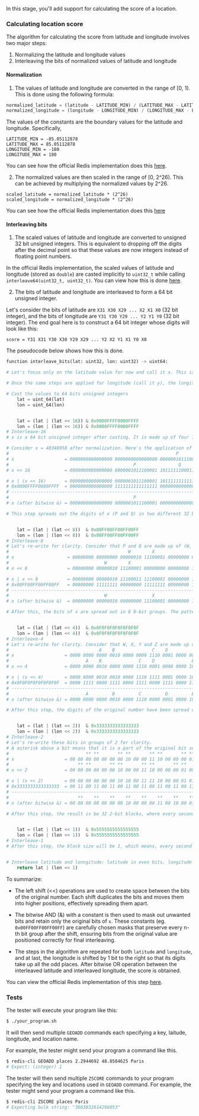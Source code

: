 In this stage, you'll add support for calculating the score of a location.

### Calculating location score

The algorithm for calculating the score from latitude and longitude involves two major steps:

1. Normalizing the latitude and longitude values
2. Interleaving the bits of normalized values of latitude and longitude

#### Normalization

1. The values of latitude and longitude are converted in the range of [0, 1). This is done using the following formula:

```python
normalized_latitude = (latitude - LATITUDE_MIN) / (LATITUDE_MAX - LATITUDE_MIN)
normalized_longitude = (longitude - LONGITUDE_MIN) / (LONGITUDE_MAX - LONGITUDE_MIN)
```

The values of the constants are the boundary values for the latitude and longitude. Specifically,

```
LATITUDE_MIN = -85.05112878
LATITUDE_MAX = 85.05112878
LONGITUDE_MIN = -180
LONGITUDE_MAX = 180
```

You can see how the official Redis implementation does this [here](https://github.com/redis/redis/blob/ff2f0b092c24d5cc590ff1eb596fc0865e0fb721/src/geohash.c#L141).

2. The normalized values are then scaled in the range of \[0, 2^26\). This can be achieved by multiplying the normalized values by 2^26.

```
scaled_latitude = normalized_latitude * (2^26)
scaled_longitude = normalized_longitude * (2^26)
```

You can see how the official Redis implementation does this [here](https://github.com/redis/redis/blob/ff2f0b092c24d5cc590ff1eb596fc0865e0fb721/src/geohash.c#L147)

#### Interleaving bits

1. The scaled values of latitude and longitude are converted to unsigned 32 bit unsigned integers. This is equivalent to dropping off the digits after the decimal point so that these values are now integers instead of floating point numbers.

In the official Redis implementation, the scaled values of latitude and longitude (stored as `double`) are casted implicitly to `uint32_t` while calling `interleave64(uint32_t, uint32_t)`. You can view how this is done [here](https://github.com/redis/redis/blob/ff2f0b092c24d5cc590ff1eb596fc0865e0fb721/src/geohash.c#L149).


2. The bits of latitude and longitude are interleaved to form a 64 bit unsigned integer.

Let's consider the bits of latitude are `X31 X30 X29 ... X2 X1 X0` (32 bit integer), and the bits of longitude are `Y31 Y30 Y29 ... Y2 Y1 Y0` (32 bit integer). The end goal here is to construct a 64 bit integer whose digits will look like this:

```
score = Y31 X31 Y30 X30 Y29 X29 ... Y2 X2 Y1 X1 Y0 X0
```

The pseudocode below shows how this is done.

```python
function interleave_bits(lat: uint32, lon: uint32) -> uint64:

# Let's focus only on the latitude value for now and call it x. This is a 32-bit integer made up of bits like X31, X30, ..., X0. The goal here is to spread these bits out so that each one is separated by a zero. In other words, the goal here is to turn x into a 64-bit value: '0 X31 0 X30 0 X29 ... 0 X1 0 X0'. 

# Once the same steps are applied for longitude (call it y), the longitude bits will be '0 Y31 0 Y30 0 Y29 ... 0 Y1 0 Y0', the longitude bits are shifted to the left once (check the return statement of this pseudocode), so its bits move to the odd positions. Then both are combined using bitwise OR. The result is a 64-bit integer where longitude bits are in the odd positions, and latitude bits are in the even positions, achieving bit interleaving. This is done in the last step of the pseudocode above.

# Cast the values to 64 bits unsigned integers
    lat = uint_64(lat)
    lon = uint_64(lon)


    lat = (lat | (lat << 16)) & 0x0000FFFF0000FFFF
    lon = (lon | (lon << 16)) & 0x0000FFFF0000FFFF
# Interleave-16
# x is a 64 bit unsigned integer after casting. It is made up of four 16-bit blocks. Since the number was originally a 32 bit integer before being casted to 64 bit integer, the 32 most significant bits are all zeros. The 32 least significant bits are the original bits of the number. Let's call the two 16 bits blocks which make up that number P and Q.

# Consider x = 48348958 after normalization. Here's the application of first step on the integer.
#                                                               P                 Q
# x                   = 0000000000000000 0000000000000000 0000001011100001 1011111100011110
#                                               P                Q
# x << 16             = 0000000000000000 0000001011100001 1011111100011110 0000000000000000

# x | (x << 16)       = 0000000000000000 0000001011100001 1011111111111111 1011111100011110
# 0x0000FFFF0000FFFF  = 0000000000000000 1111111111111111 0000000000000000 1111111111111111
# -----------------------------------------------------------------------------------------
#                                               P                                 Q
# x (after bitwise &) = 0000000000000000 0000001011100001 0000000000000000 1011111100011110

# This step spreads out the digits of x (P and Q) in two different 32 bit groups. The pattern that appears after the first step is 0P0Q, where each digit in the pattern is a 16-bit block, and P and Q are the original digits of x. If they're arranged in the order PQ, they'll form x. 


    lat = (lat | (lat << 8))  & 0x00FF00FF00FF00FF
    lon = (lon | (lon << 8))  & 0x00FF00FF00FF00FF
# Interleave-8
# Let's re-write for clarity. Consider that P and Q are made up of (W, X), and (Y, Z) respectively.
#                                             W        X                          Y        Z
# x                    = 00000000 00000000 00000010 11100001 00000000 00000000 10111111 00011110
#                                    W        X                          Y        Z    
# x << 8               = 00000000 00000010 11100001 00000000 00000000 10111111 00011110 00000000

# x | x << 8           = 00000000 00000010 11100011 11100001 00000000 10111111 10111111 00011110
# 0x00FF00FF00FF00FF   = 00000000 11111111 00000000 11111111 00000000 11111111 00000000 11111111
# ----------------------------------------------------------------------------------------------
#                                    W                 X                 Y                 Z
# x (after bitwise &)  = 00000000 00000010 00000000 11100001 00000000 10111111 00000000 00011110

# After this, the bits of x are spread out in 8 8-bit groups. The pattern that appears after this step is 0W0X0Y0Z, where each digit in the pattern is a 8-bit block. W, X, Y, and Z are the original digits that make up x. If they're arranged in the order WXYZ, they'll form x.


    lat = (lat | (lat << 4))  & 0x0F0F0F0F0F0F0F0F
    lon = (lon | (lon << 4))  & 0x0F0F0F0F0F0F0F0F
# Interleave-4
# Let's re-write for clarity. Consider that W, X, Y and Z are made up of (A,B), (C,D), (E,F) and (G,H) respectively.
#                                  A    B              C    D              E    F              G    H
# x                   = 0000 0000 0000 0010 0000 0000 1110 0001 0000 0000 1011 1111 0000 0000 0001 1110
#                             A    B              C    D              E    F              G    H
# x << 4              = 0000 0000 0010 0000 0000 1110 0001 0000 0000 1011 1111 0000 0000 0001 1110 0000

# x | (x << 4)        = 0000 0000 0010 0010 0000 1110 1111 0001 0000 1011 1111 1111 0000 0001 1111 1110
# 0x0F0F0F0F0F0F0F0F  = 0000 1111 0000 1111 0000 1111 0000 1111 0000 1111 0000 1111 0000 1111 0000 1111
# -----------------------------------------------------------------------------------------------------
#                             A         B         C         D         E         F         G         H
# x (after bitwise &) = 0000 0000 0000 0010 0000 1110 0000 0001 0000 1011 0000 1111 0000 0001 0000 1110

# After this step, the digits of the original number have been spread out in 16 4-bit groups. The pattern that appears after this step is 0A0B0C0D0E0F0G0H, where each digit in the pattern is a 4-bit block. If the blocks are arranged as ABCDEFGH, they'll for the orignal number x.


    lat = (lat | (lat << 2))  & 0x3333333333333333
    lon = (lon | (lon << 2))  & 0x3333333333333333
# Interleave-2
# Let's re-write these bits in groups of 2 for clarity.
# A asterisk above a bit means that it is a part of the original bit sequence of x.
#                             ** **       ** **       ** **       ** **       ** **       ** **       ** **       ** **      
# x                   = 00 00 00 00 00 00 00 10 00 00 11 10 00 00 00 01 00 00 10 11 00 00 11 11 00 00 00 01 00 00 11 10
#                          ** **       ** **       ** **       ** **       ** **       ** **       ** **       ** **
# x << 2              = 00 00 00 00 00 00 10 00 00 11 10 00 00 00 01 00 00 10 11 00 00 11 11 00 00 00 01 00 00 11 10 00

# x | (x << 2)        = 00 00 00 00 00 00 10 10 00 11 11 10 00 00 01 01 00 10 11 11 00 11 11 11 00 00 01 01 00 11 11 10
# 0x3333333333333333  = 00 11 00 11 00 11 00 11 00 11 00 11 00 11 00 11 00 11 00 11 00 11 00 11 00 11 00 11 00 11 00 11
# ---------------------------------------------------------------------------------------------------------------------
#                          **    **    **    **    **    **    **    **    **    **    **    **    **    **    **    **
# x (after bitwise &) = 00 00 00 00 00 00 00 10 00 00 00 11 00 10 00 01 00 00 00 10 00 11 00 11 00 00 00 00 00 01 00 10

# After this step, the result is be 32 2-bit blocks, where every second block constitute of the digits of x.


    lat = (lat | (lat << 1))  & 0x5555555555555555
    lon = (lon | (lon << 1))  & 0x5555555555555555
# Interleave-1
# After this step, the block size will be 1, which means, every second bit is the orignal bit in x. If the zeros in between are ignored, those bits form the orignal number x.


# Interleave latitude and lonngitude: latitude in even bits, longitude in odd bits
    return lat | (lon << 1)
```

To summarize:
- The left shift (<<) operations are used to create space between the bits of the original number. Each shift duplicates the bits and moves them into higher positions, effectively spreading them apart.

- The bitwise AND (&) with a constant is then used to mask out unwanted bits and retain only the original bits of `x`. These constants (eg. `0x00FF00FF00FF00FF`) are carefully chosen masks that preserve every n-th bit group after the shift, ensuring bits from the original value are positioned correctly for final interleaving.

- The steps in the algorithm are repeated for both `latitude` and `longitude`, and at last, the longitude is shifted by 1 bit to the right so that its digits take up all the odd places. After bitwise OR operation between the interleaved latitude and interleaved longitude, the score is obtained.

You can view the official Redis implementation of this step [here](https://github.com/redis/redis/blob/ff2f0b092c24d5cc590ff1eb596fc0865e0fb721/src/geohash.c#L52).


### Tests

The tester will execute your program like this:

```bash
$ ./your_program.sh
```

It will then send multiple `GEOADD` commands each specifying a key, laitude, longitude, and location name.

For example, the tester might send your program a command like this.

```bash
$ redis-cli GEOADD places 2.2944692 48.8584625 Paris
# Expect: (integer) 1
```

The tester will then send multiple `ZSCORE` commands to your program specifying the key and locations used in `GEOADD` command. For example, the tester might send your program a command like this.

```bash
$ redis-cli ZSCORE places Paris
# Expecting bulk string: "3663832614298053" 
```